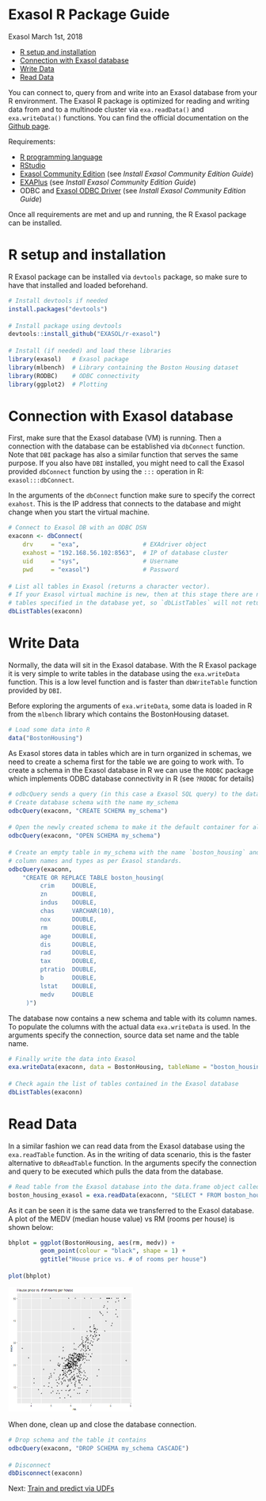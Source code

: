 Exasol R Package Guide
================
Exasol
March 1st, 2018

-   [R setup and installation](#r-setup-and-installation)
-   [Connection with Exasol database](#connection-with-exasol-database)
-   [Write Data](#write-data)
-   [Read Data](#read-data)

You can connect to, query from and write into an Exasol database from your R environment. The Exasol R package is optimized for reading and writing data from and to a multinode cluster via `exa.readData()` and `exa.writeData()` functions. You can find the official documentation on the [Github page](https://github.com/EXASOL/r-exasol).

Requirements:

-   [R programming language](https://www.r-project.org/)
-   [RStudio](https://www.rstudio.com/)
-   [Exasol Community Edition](https://www.exasol.com/portal/display/DOWNLOAD/Free+Trial) (see *Install Exasol Community Edition Guide*)
-   [EXAPlus](https://www.exasol.com/portal/display/DOWNLOAD/Version+6.0.5) (see *Install Exasol Community Edition Guide*)
-   ODBC and [Exasol ODBC Driver](https://www.exasol.com/portal/display/DOWNLOAD/Version+6.0.5) (see *Install Exasol Community Edition Guide*)

Once all requirements are met and up and running, the R Exasol package can be installed.

R setup and installation
========================

R Exasol package can be installed via `devtools` package, so make sure to have that installed and loaded beforehand.

``` r
# Install devtools if needed
install.packages("devtools")

# Install package using devtools
devtools::install_github("EXASOL/r-exasol")

# Install (if needed) and load these libraries
library(exasol)   # Exasol package
library(mlbench)  # Library containing the Boston Housing dataset
library(RODBC)    # ODBC connectivity
library(ggplot2)  # Plotting
```

Connection with Exasol database
===============================

First, make sure that the Exasol database (VM) is running. Then a connection with the database can be established via `dbConnect` function. Note that `DBI` package has also a similar function that serves the same purpose. If you also have `DBI` installed, you might need to call the Exasol provided `dbConnect` function by using the `:::` operation in R: `exasol:::dbConnect`.

In the arguments of the `dbConnect` function make sure to specify the correct `exahost`. This is the IP address that connects to the database and might change when you start the virtual machine.

``` r
# Connect to Exasol DB with an ODBC DSN
exaconn <- dbConnect(
    drv     = "exa",                  # EXAdriver object
    exahost = "192.168.56.102:8563",  # IP of database cluster
    uid     = "sys",                  # Username
    pwd     = "exasol")               # Password

# List all tables in Exasol (returns a character vector).
# If your Exasol virtual machine is new, then at this stage there are no user
# tables specified in the database yet, so `dbListTables` will not return anything useful
dbListTables(exaconn)
```

Write Data
==========

Normally, the data will sit in the Exasol database. With the R Exasol package it is very simple to write tables in the database using the `exa.writeData` function. This is a low level function and is faster than `dbWriteTable` function provided by `DBI`.

Before exploring the arguments of `exa.writeData`, some data is loaded in R from the `mlbench` library which contains the BostonHousing dataset.

``` r
# Load some data into R
data("BostonHousing")
```

As Exasol stores data in tables which are in turn organized in schemas, we need to create a schema first for the table we are going to work with. To create a schema in the Exasol database in R we can use the `RODBC` package which implements ODBC database connectivity in R (see `?RODBC` for details)

``` r
# odbcQuery sends a query (in this case a Exasol SQL query) to the database
# Create database schema with the name my_schema 
odbcQuery(exaconn, "CREATE SCHEMA my_schema")

# Open the newly created schema to make it the default container for all subsequent steps below
odbcQuery(exaconn, "OPEN SCHEMA my_schema")

# Create an empty table in my_schema with the name `boston_housing` and specify 
# column names and types as per Exasol standards.
odbcQuery(exaconn,
    "CREATE OR REPLACE TABLE boston_housing(
         crim     DOUBLE, 
         zn       DOUBLE, 
         indus    DOUBLE, 
         chas     VARCHAR(10),
         nox      DOUBLE, 
         rm       DOUBLE, 
         age      DOUBLE,
         dis      DOUBLE,
         rad      DOUBLE,
         tax      DOUBLE,
         ptratio  DOUBLE,
         b        DOUBLE,
         lstat    DOUBLE,
         medv     DOUBLE
     )")
```

The database now contains a new schema and table with its column names. To populate the columns with the actual data `exa.writeData` is used. In the arguments specify the connection, source data set name and the table name.

``` r
# Finally write the data into Exasol
exa.writeData(exaconn, data = BostonHousing, tableName = "boston_housing")

# Check again the list of tables contained in the Exasol database
dbListTables(exaconn)
```

Read Data
=========

In a similar fashion we can read data from the Exasol database using the `exa.readTable` function. As in the writing of data scenario, this is the faster alternative to `dbReadTable` function. In the arguments specify the connection and query to be executed which pulls the data from the database.

``` r
# Read table from the Exasol database into the data.frame object called boston_housing_exasol
boston_housing_exasol = exa.readData(exaconn, "SELECT * FROM boston_housing")
```

As it can be seen it is the same data we transferred to the Exasol database. A plot of the MEDV (median house value) vs RM (rooms per house) is shown below:

``` r
bhplot = ggplot(BostonHousing, aes(rm, medv)) + 
         geom_point(colour = "black", shape = 1) +
         ggtitle("House price vs. # of rooms per house")

plot(bhplot)
```

<img src="screenshots/bh_plot.png" alt="Boston Housing plot" style="width:50.0%" />

When done, clean up and close the database connection.

``` r
# Drop schema and the table it contains
odbcQuery(exaconn, "DROP SCHEMA my_schema CASCADE")

# Disconnect
dbDisconnect(exaconn)
```

Next: [Train and predict via UDFs](04_train_predict_UDFs.md)
